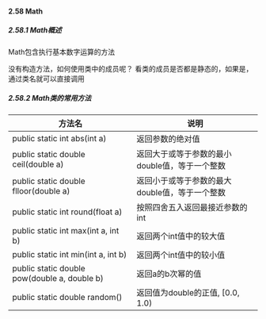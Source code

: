 #### 2.58 Math

##### 2.58.1 Math概述

Math包含执行基本数字运算的方法

没有构造方法，如何使用类中的成员呢？
看类的成员是否都是静态的，如果是，通过类名就可以直接调用

##### 2.58.2 Math类的常用方法

| 方法名                                       | 说明                                           |
| -------------------------------------------- | ---------------------------------------------- |
| public static int abs(int a)                 | 返回参数的绝对值                               |
| public static double ceil(double a)          | 返回大于或等于参数的最小double值，等于一个整数 |
| public static double flloor(double a)        | 返回小于或等于参数的最大double值，等于一个整数 |
| public static int round(float a)             | 按照四舍五入返回最接近参数的int                |
| public static int max(int a, int b)          | 返回两个int值中的较大值                        |
| public static int min(int a, int b)          | 返回两个int值中的较小值                        |
| public static double pow(double a, double b) | 返回a的b次幂的值                               |
| public static double random()                | 返回值为double的正值, [0.0,  1.0)              |


